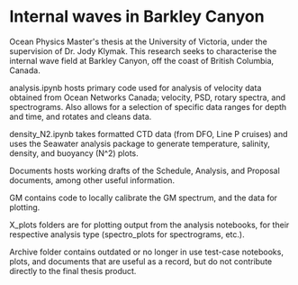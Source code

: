 # Internal waves in Barkley Canyon

Ocean Physics Master's thesis at the University of Victoria, under the supervision of Dr. Jody Klymak. This research seeks to characterise the internal wave field at Barkley Canyon, off the coast of British Columbia, Canada. 

analysis.ipynb hosts primary code used for analysis of velocity data obtained from Ocean Networks Canada; velocity, PSD, rotary spectra, and spectrograms. Also allows for a selection of specific data ranges for depth and time, and rotates and cleans data.

density_N2.ipynb takes formatted CTD data (from DFO, Line P cruises) and uses the Seawater analysis package to generate temperature, salinity, density, and buoyancy (N^2) plots.

Documents hosts working drafts of the Schedule, Analysis, and Proposal documents, among other useful information.

GM contains code to locally calibrate the GM spectrum, and the data for plotting.

X_plots folders are for plotting output from the analysis notebooks, for their respective analysis type (spectro_plots for spectrograms, etc.).

Archive folder contains outdated or no longer in use test-case notebooks, plots, and documents that are useful as a record, but do not contribute directly to the final thesis product.

